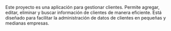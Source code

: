 Este proyecto es una aplicación para gestionar clientes. Permite agregar, editar, eliminar y buscar información de clientes de manera eficiente. Está diseñado para facilitar la administración de datos de clientes en pequeñas y medianas empresas.
